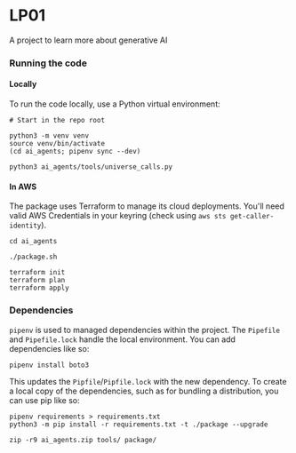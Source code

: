 # LP01
A project to learn more about generative AI


### Running the code

#### Locally
To run the code locally, use a Python virtual environment:

```
# Start in the repo root

python3 -m venv venv
source venv/bin/activate
(cd ai_agents; pipenv sync --dev)

python3 ai_agents/tools/universe_calls.py
```

#### In AWS
The package uses Terraform to manage its cloud deployments.  You'll need valid AWS Credentials in your keyring (check using `aws sts get-caller-identity`).

```
cd ai_agents

./package.sh

terraform init
terraform plan
terraform apply
```



### Dependencies
`pipenv` is used to managed dependencies within the project.  The `Pipefile` and `Pipefile.lock` handle the local environment.  You can add dependencies like so:

```
pipenv install boto3
```

This updates the `Pipfile`/`Pipfile.lock` with the new dependency.  To create a local copy of the dependencies, such as for bundling a distribution, you can use pip like so:

```
pipenv requirements > requirements.txt
python3 -m pip install -r requirements.txt -t ./package --upgrade

zip -r9 ai_agents.zip tools/ package/
```